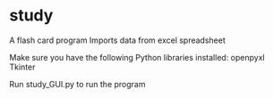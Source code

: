 # study
A flash card program
Imports data from excel spreadsheet

Make sure you have the following Python libraries installed:
openpyxl
Tkinter

Run study_GUI.py to run the program
